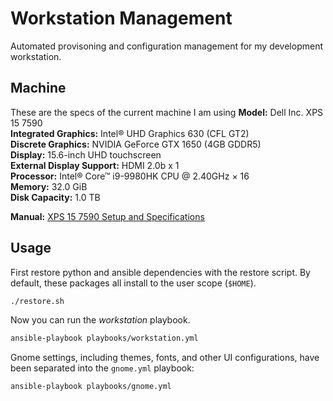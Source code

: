 # Workstation Management

Automated provisoning and configuration management for my development workstation.

## Machine

These are the specs of the current machine I am using
__Model:__ Dell Inc. XPS 15 7590  
__Integrated Graphics:__ Intel® UHD Graphics 630 (CFL GT2)  
__Discrete Graphics:__  NVIDIA GeForce GTX 1650 (4GB GDDR5)  
__Display:__ 15.6-inch UHD touchscreen  
__External Display Support:__ HDMI 2.0b x 1  
__Processor:__ Intel® Core™ i9-9980HK CPU @ 2.40GHz × 16  
__Memory:__ 32.0 GiB  
__Disk Capacity:__ 1.0 TB  

__Manual:__ [XPS 15 7590 Setup and Specifications](https://www.dell.com/support/manuals/en-us/xps-15-7590-laptop/xps-15-7590-setup-and-specifications/xps-15-7590-setup-and-specifications?guid=guid-5b8de7b7-879f-45a4-88e0-732155904029&lang=en-us)  

## Usage


First restore python and ansible dependencies with the restore script. By default, these packages all install to the user scope (`$HOME`).

````bash
./restore.sh
````

Now you can run the _workstation_ playbook.

````bash
ansible-playbook playbooks/workstation.yml
````

Gnome settings, including themes, fonts, and other UI configurations, have been separated into the `gnome.yml` playbook: 
````bash
ansible-playbook playbooks/gnome.yml
````




